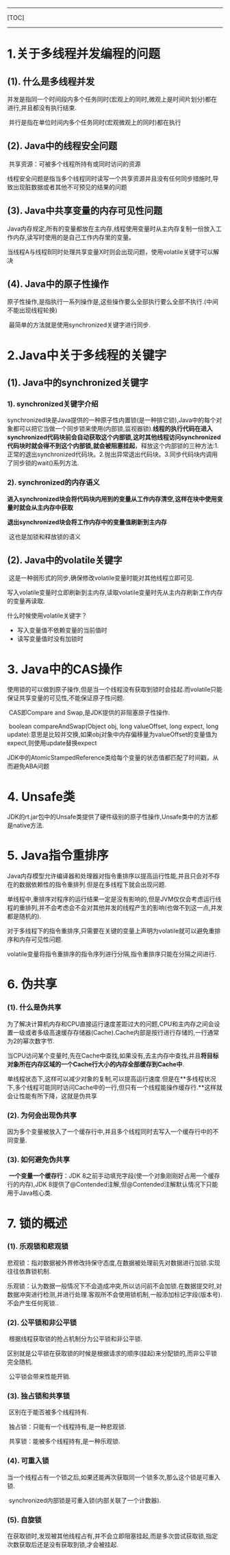 ------

[TOC]

------

# 1.关于多线程并发编程的问题

## (1). 什么是多线程并发

​		并发是指同一个时间段内多个任务同时(宏观上的同时,微观上是时间片划分)都在进行,并且都没有执行结束.

​		并行是指在单位时间内多个任务同时(宏观微观上的同时)都在执行

## (2). Java中的线程安全问题

​	共享资源：可被多个线程所持有或同时访问的资源

​	线程安全问题是指当多个线程同时读写一个共享资源并且没有任何同步措施时,导致出现脏数据或者其他不可预见的结果的问题

## (3). Java中共享变量的内存可见性问题

​		Java内存规定,所有的变量都放在主内存,线程使用变量时从主内存复制一份放入工作内存,读写时使用的是自己工作内存里的变量。

​	当线程A与线程B同时处理共享变量X时则会出现问题，使用volatile关键字可以解决

## (4). Java中的原子性操作

​		原子性操作,是指执行一系列操作是,这些操作要么全部执行要么全部不执行.(中间不能出现线程轮换)

​		最简单的方法就是使用synchronized关键字进行同步.

# 2.Java中关于多线程的关键字

## (1). Java中的synchronized关键字

### 1). synchronized关键字介绍

​		synchronized块是Java提供的一种原子性内置锁(是一种排它锁),Java中的每个对象都可以把它当做一个同步锁来使用(内部锁,监视器锁).**线程的执行代码在进入synchronized代码块前会自动获取这个内部锁,这时其他线程访问synchronized代码块时就会得不到这个内部锁,就会被阻塞挂起**，释放这个内部锁的三种方法:1.正常的退出synchronized代码块。2.抛出异常退出代码块。3.同步代码块内调用了同步锁的wait()系列方法.

### 2). synchronized的内存语义

​		**进入synchronized块会将代码块内用到的变量从工作内存清空,这样在块中使用变量时就会从主内存中获取**

​		**退出synchronized块会将工作内存中的变量值刷新到主内存**

​		这也是加锁和释放锁的语义

## (2). Java中的volatile关键字

​		这是一种弱形式的同步,确保修改volatile变量时能对其他线程立即可见.

​		写入volatile变量时立即刷新到主内存,读取volatile变量时先从主内存刷新工作内存的变量再读取.

什么时候使用volatile关键字？

-   写入变量值不依赖变量的当前值时
-   读写变量值时没有加锁时



# 3. Java中的CAS操作

​		使用锁的可以做到原子操作,但是当一个线程没有获取到锁时会挂起.而volatile只能保证共享变量的可见性,不能保证原子性问题.

​		CAS即Compare and Swap,是JDK提供的非阻塞原子性操作.

​		boolean compareAndSwap(Object obj, long valueOffset, long expect, long update):意思是比较并交换,如果obj对象中内存偏移量为valueOffset的变量值为expect,则使用update替换expect

​		JDK中的AtomicStampedReference类给每个变量的状态值都匹配了时间戳，从而避免ABA问题

# 4. Unsafe类

​		JDK的rt.jar包中的Unsafe类提供了硬件级别的原子性操作,Unsafe类中的方法都是native方法.

# 5. Java指令重排序

​		Java内存模型允许编译器和处理器对指令重排序以提高运行性能,并且只会对不存在的数据依赖性的指令重排列.但是在多线程下就会出现问题.

​		单线程中,重排序对程序的运行结果一定是没有影响的,但是JVM仅仅会考虑运行线程的重排列,并不会考虑会不会对其他并发的线程产生的影响(也做不到这一点,并发都是随机的).

​		对于多线程下的指令重排序,只需要在关键的变量上声明为volatile就可以避免重排序和内存可见性问题.

​		volatile变量将指令重排序的指令序列进行分隔,指令重排序只能在分隔之间进行.

# 6. 伪共享

### (1). 什么是伪共享

​		为了解决计算机内存和CPU直接运行速度差距过大的问题,CPU和主内存之间会设置一级或者多级高速缓存存储器(Cache).Cache内部是按行进行存储的,一行通常为2的幂次数字节.

​		当CPU访问某个变量时,先在Cache中查找,如果没有,去主内存中查找,并且**将目标对象所在内存区域的一个Cache行大小的内存全部缓存到Cache中**.

​		单线程状态下,这样可以减少对象的复制,可以提高运行速度.但是在**多线程状况下,多个线程可能同时访问Cache中的一行,但只有一个线程能操作缓存行.**这样就会让性能有所下降，这就是伪共享

### (2). 为何会出现伪共享

​		因为多个变量被放入了一个缓存行中,并且多个线程同时去写入一个缓存行中的不同变量.

### (3). 如何避免伪共享

​		**一个变量一个缓存行**：JDK 8之前手动填充字段(使一个对象刚刚好占用一个缓存行的内存),JDK 8提供了@Contended注解,但@Contended注解默认情况下只能用于Java核心类.

# 7. 锁的概述

### (1). 乐观锁和悲观锁

​		悲观锁：指对数据被外界修改持保守态度,在数据被处理前先对数据进行加锁.实现往往依靠锁机制.

​		乐观锁：认为数据一般情况下不会造成冲突,所以访问前不会加锁.在数据提交时,对数据冲突进行检测,并进行处理.客观所不会使用锁机制,一般添加标记字段(版本号).不会产生任何死锁..

### (2). 公平锁和非公平锁

​		根据线程获取锁的抢占机制分为公平锁和非公平锁.

​		区别就是公平锁在获取锁的时候是根据请求的顺序(挂起)来分配锁的,而非公平锁完全随机.

​		公平锁会带来性能开销.

### (3). 独占锁和共享锁

​		区别在于能否被多个线程持有.

​		独占锁：只能有一个线程持有,是一种悲观锁.

​		共享锁：能被多个线程持有,是一种乐观锁.

### (4). 可重入锁

​		当一个线程占有一个锁之后,如果还能再次获取同一个锁多次,那么这个锁是可重入锁.

​		synchronized内部锁是可重入锁(内部关联了一个计数器).

### (5). 自旋锁

​		在获取锁时,发现被其他线程占有,并不会立即阻塞挂起,而是多次尝试获取锁,指定次数获取后还是没有获取到锁,才会被挂起.

